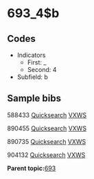 # 693\_4$b

## Codes

-   Indicators
    -   First: \_
    -   Second: 4
-   Subfield: b

## Sample bibs

588433 [Quicksearch](https://search.library.yale.edu/catalog/588433) [VXWS](http://prodorbis.library.yale.edu:7014/vxws/GetHoldingsService?bibId=588433)

890455 [Quicksearch](https://search.library.yale.edu/catalog/890455) [VXWS](http://prodorbis.library.yale.edu:7014/vxws/GetHoldingsService?bibId=890455)

890735 [Quicksearch](https://search.library.yale.edu/catalog/890735) [VXWS](http://prodorbis.library.yale.edu:7014/vxws/GetHoldingsService?bibId=890735)

904132 [Quicksearch](https://search.library.yale.edu/catalog/904132) [VXWS](http://prodorbis.library.yale.edu:7014/vxws/GetHoldingsService?bibId=904132)

**Parent topic:**[693](../../tags/693/693.md)

